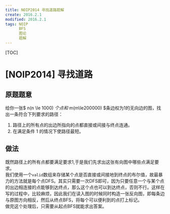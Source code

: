 ```yaml
---
title: NOIP2014 寻找道路题解
create: 2016.2.1
modified: 2016.2.1
tags: NOIP
      BFS
      图论
      题解
---
```

[TOC]
# [NOIP2014] 寻找道路
## 原题题意
给你一张$ n(n \le 1000) $个点和$ m(m\le200000) $条边权为1的无向边的图，找出一条符合下列要求的路径：  
1. 路径上的所有点的出边所指向的点都直接或间接与终点连通。  
2. 在满足条件 1 的情况下使路径最短。

## 做法
既然路径上的所有点都要满足要求1,于是我们先求出这张有向图中哪些点满足要求。  
我们使用一个`valid`数组来存储某个点是否直接或间接地到终点的布尔值，故最暴力的方法就是每个点DFS。其实只需要一次DFS即可，因为只要任意一个与某个点的出边相连接的点能够到达终点，那么这个点也可以到达终点，否则不行。这样在写的过程中，比较麻烦，因此我们在读入图的时候同时构造一张反向图，即每条边与原图方向相反，然后从终点BFS，将每个可以便利到的点打上标记。  
做完这个处理后，只需要从起点BFS就能求出答案。
